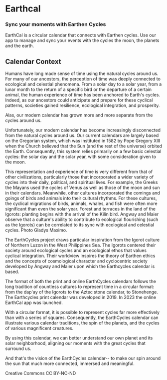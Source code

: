 # Earthcal

### Sync your moments with Earthen Cycles

EarthCal is a circular calendar that connects with Earthen cycles. Use our app to manage and sync your events with the cycles the moon, the planets and the earth.

## Calendar Context

Humans have long made sense of time using the natural cycles around us. For many of our ancestors, the perception of time was deeply connected to ecological and celestial phenomena. From a solar day to a solar year, from a lunar month to the return of a specific bird or the departure of a certain animal, the human experience of time has been anchored to Earth's cycles. Indeed, as our ancestors could anticipate and prepare for these cyclical patterns, societies gained resilience, ecological integration, and prosperity.

Alas, our modern calendar has grown more and more separate from the cycles around us.  

Unfortunately, our modern calendar has become increasingly disconnected from the natural cycles around us. Our current calendars are largely based on the Gregorian system, which was instituted in 1582 by Pope Gregory XIII when the Church believed that the Sun (and the rest of the universe) orbited the Earth. Consequently, this system relies primarily on a few basic celestial cycles: the solar day and the solar year, with some consideration given to the moon.

This representation and experience of time is very different from that of other civilizations, particularly those that incorporated a wider variety of cycles into their daily, political, and spiritual lives. For example, the Greeks the Mayans used the cycles of Venus as well as those of the moon and sun in their calendars. Meanwhile, other cultures incorporated the comings and goings of birds and animals into their cultural rhythms. For these cultures, the cyclical migrations of birds, animals, whales, and fish were often more significant than even the solar year.
Forest and terraces in the land of the Igorots: planting begins with the arrival of the Kilin bird.  Angway and Maier observe that a culture's ability to contribute to ecological flourishing (such as the Igorots) can be correlated to its sync with ecological and celestial cycles. Photo Gladys Maximo.  

The EarthCycles project draws particular inspiration from the Igorot culture of Northern Luzon in the West Philippines Sea. The Igorots centered their society around ecological cycles and an ecological ethos that values cyclical integration. Their worldview inspires the theory of Earthen ethics and the concepts of cosmological character and cyclocentric society developed by Angway and Maier upon which the Earthcycles calendar is based.  

The format of both the print and online EarthCycles calendars follows the long tradition of countless cultures to represent time in a circular format:  from the dap'ay of the Igorots to the Aztec stone calendar, to Stonehenge.
The Earthcycles print calendar was developed in 2019.  In 2023 the online EarthCal app was launched. 

With a circular format, it is possible to represent cycles far more effectively than with a series of squares. Consequently, the EarthCycles calendar can illustrate various calendar traditions, the spin of the planets, and the cycles of various magnificent creatures.

By using this calendar, we can better understand our own planet and its solar neighborhood, aligning our moments with the great cycles that surround us. 

And that's the vision of the EarthCycles calendar-- to make our spin around the sun that much more connected, immersed and meaningful.  


Creative Commons CC BY-NC-ND
